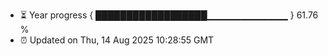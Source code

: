- ⏳ Year progress { ██████████████████▁▁▁▁▁▁▁▁▁▁▁▁ } 61.76 %
- ⏰ Updated on Thu, 14 Aug 2025 10:28:55 GMT

